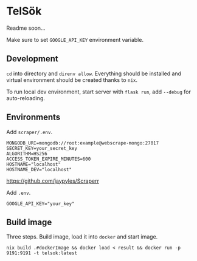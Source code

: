 # TelSök

Readme soon...

Make sure to set `GOOGLE_API_KEY` environment variable.


## Development
`cd` into directory and `direnv allow`. Everything should be installed and virtual environment should be created thanks to `nix`.

To run local dev environment, start server with `flask run`, add `--debug` for auto-reloading.

## Environments
Add `scraper/.env`.
```
MONGODB_URI=mongodb://root:example@webscrape-mongo:27017
SECRET_KEY=your_secret_key
ALGORITHM=HS256
ACCESS_TOKEN_EXPIRE_MINUTES=600
HOSTNAME="localhost"
HOSTNAME_DEV="localhost"
```
https://github.com/jaypyles/Scraperr

Add `.env`.
```
GOOGLE_API_KEY="your_key"
```

## Build image

Three steps. Build image, load it into `docker` and start image.

```
nix build .#dockerImage && docker load < result && docker run -p 9191:9191 -t telsok:latest
```
